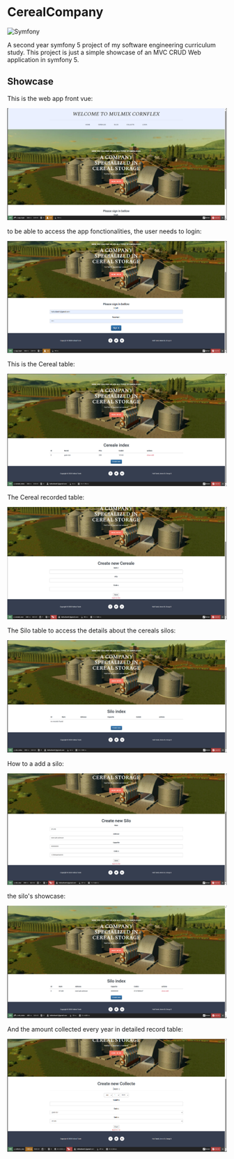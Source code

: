 # CerealCompany

![Symfony](https://img.shields.io/badge/symfony-%23000000.svg?style=for-the-badge&logo=symfony&logoColor=white)

A second year symfony 5 project of my software engineering curriculum study.
This project is just a simple showcase of an MVC CRUD Web application in symfony 5.

## Showcase

This is the web app front vue:

![website](public/img/Website.png)

to be able to access the app fonctionalities, the user needs to login:

![login](public/img/login.png)

This is the Cereal table:

![cereal index](public/img/CerealIndex.png)

The Cereal recorded table:

![Create cereal index](public/img/CreateCerealeIndex.png)

The Silo table to access the details about the cereals silos:

![Silo index](public/img/SiloIndex.png)

How to a add a silo:

![Create silo index](public/img/CreateSiloIndex.png)

the silo's showcase:

![silo index 2](public/img/SiloIndex2.png)

And the amount collected every year in detailed record table:

![collected cereals](public/img/AmountCollected.png)

